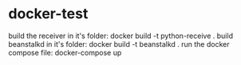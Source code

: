 # docker-test
<n>
build the receiver in it's folder: docker build -t python-receive .
build beanstalkd in it's folder: docker build -t beanstalkd .
run the docker compose file: docker-compose up
